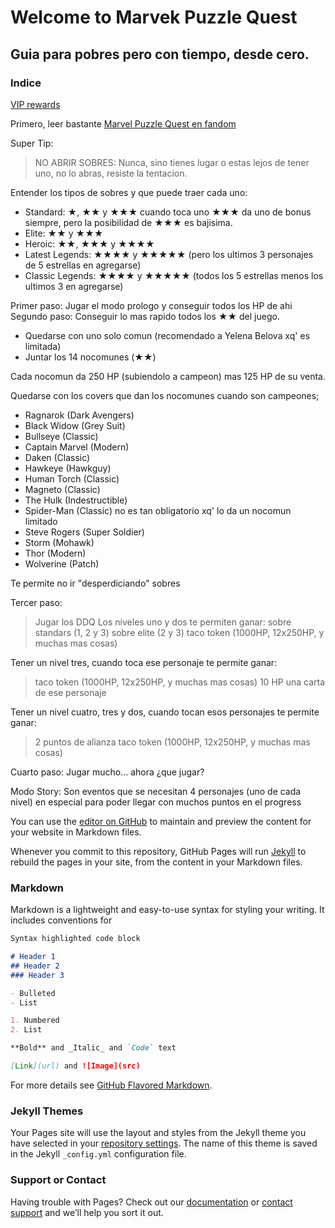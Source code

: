 
# Welcome to Marvek Puzzle Quest


## Guia para pobres pero con tiempo, desde cero.

### Indice

[VIP rewards](/vip)

Primero, leer bastante [Marvel Puzzle Quest en fandom](https://marvelpuzzlequest.fandom.com)

Super Tip:
> NO ABRIR SOBRES: Nunca, sino tienes lugar o estas lejos de tener uno, no lo abras, resiste la tentacion.

Entender los tipos de sobres y que puede traer cada uno:
- Standard: &#9733;, &#9733;&#9733; y &#9733;&#9733;&#9733; cuando toca uno &#9733;&#9733;&#9733; da uno de bonus siempre, pero la posibilidad de &#9733;&#9733;&#9733; es bajisima.
- Elite: &#9733;&#9733; y &#9733;&#9733;&#9733;
- Heroic: &#9733;&#9733;, &#9733;&#9733;&#9733; y &#9733;&#9733;&#9733;&#9733;
- Latest Legends: &#9733;&#9733;&#9733;&#9733; y &#9733;&#9733;&#9733;&#9733;&#9733; (pero los ultimos 3 personajes de 5 estrellas en agregarse)
- Classic Legends: &#9733;&#9733;&#9733;&#9733; y &#9733;&#9733;&#9733;&#9733;&#9733; (todos los 5 estrellas menos los ultimos 3 en agregarse)


Primer paso: Jugar el modo prologo y conseguir todos los HP de ahi
Segundo paso: Conseguir lo mas rapido todos los &#9733;&#9733; del juego.

- Quedarse con uno solo comun (recomendado a Yelena Belova xq' es limitada)
- Juntar los 14 nocomunes (&#9733;&#9733;)

Cada nocomun da 250 HP (subiendolo a campeon) mas 125 HP de su venta.

Quedarse con los covers que dan los nocomunes cuando son campeones; 

- Ragnarok (Dark Avengers)
- Black Widow (Grey Suit)
- Bullseye (Classic)
- Captain Marvel (Modern)
- Daken (Classic)
- Hawkeye (Hawkguy)
- Human Torch (Classic)
- Magneto (Classic)
- The Hulk (Indestructible)
- Spider-Man (Classic) no es tan obligatorio xq' lo da un nocomun limitado
- Steve Rogers (Super Soldier)
- Storm (Mohawk)
- Thor (Modern)
- Wolverine (Patch)

Te permite no ir "desperdiciando" sobres

Tercer paso:
> Jugar los DDQ
Los niveles uno y dos te permiten ganar:
> sobre standars (1, 2 y 3)
> sobre elite (2 y 3)
> taco token (1000HP, 12x250HP, y muchas mas cosas)

Tener un nivel tres, cuando toca ese personaje te permite ganar:
> taco token (1000HP, 12x250HP, y muchas mas cosas)
> 10 HP
> una carta de ese personaje

Tener un nivel cuatro, tres y dos, cuando tocan esos personajes te permite ganar:
> 2 puntos de alianza
> taco token (1000HP, 12x250HP, y muchas mas cosas)

Cuarto paso: Jugar mucho... ahora ¿que jugar?

Modo Story:
Son eventos que se necesitan 4 personajes (uno de cada nivel) en especial para poder llegar con muchos puntos en el progress
> 



You can use the [editor on GitHub](https://github.com/dientuki/mpq/edit/master/index.md) to maintain and preview the content for your website in Markdown files.

Whenever you commit to this repository, GitHub Pages will run [Jekyll](https://jekyllrb.com/) to rebuild the pages in your site, from the content in your Markdown files.

### Markdown

Markdown is a lightweight and easy-to-use syntax for styling your writing. It includes conventions for

```markdown
Syntax highlighted code block

# Header 1
## Header 2
### Header 3

- Bulleted
- List

1. Numbered
2. List

**Bold** and _Italic_ and `Code` text

[Link](url) and ![Image](src)
```

For more details see [GitHub Flavored Markdown](https://guides.github.com/features/mastering-markdown/).

### Jekyll Themes

Your Pages site will use the layout and styles from the Jekyll theme you have selected in your [repository settings](https://github.com/dientuki/mpq/settings). The name of this theme is saved in the Jekyll `_config.yml` configuration file.

### Support or Contact

Having trouble with Pages? Check out our [documentation](https://help.github.com/categories/github-pages-basics/) or [contact support](https://github.com/contact) and we’ll help you sort it out.
